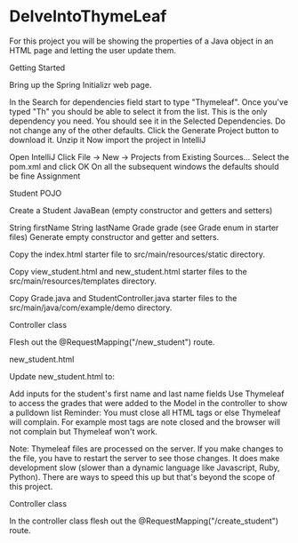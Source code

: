# DelveIntoThymeLeaf
For this project you will be showing the properties of a Java object in an HTML page and letting the user update them.

Getting Started  

Bring up the Spring Initializr web page.

In the Search for dependencies field start to type "Thymeleaf". Once you've typed "Th" you should be able to select it from the list. This is the only dependency you need. You should see it in the Selected Dependencies.
Do not change any of the other defaults.
Click the Generate Project button to download it.
Unzip it
Now import the project in IntelliJ

Open IntelliJ
Click File -> New -> Projects from Existing Sources...
Select the pom.xml and click OK
On all the subsequent windows the defaults should be fine
Assignment  

Student POJO  

Create a Student JavaBean (empty constructor and getters and setters)

String firstName
String lastName
Grade grade (see Grade enum in starter files)
Generate empty constructor and getter and setters.

Copy the index.html starter file to src/main/resources/static directory.

Copy view_student.html and new_student.html starter files to the src/main/resources/templates directory.

Copy Grade.java and StudentController.java starter files to the src/main/java/com/example/demo directory.

Controller class  

Flesh out the @RequestMapping("/new_student") route.

new_student.html  

Update new_student.html to:

Add inputs for the student's first name and last name fields
Use Thymeleaf to access the grades that were added to the Model in the controller to show a pulldown list
Reminder: You must close all HTML tags or else Thymeleaf will complain. For example most <meta> tags are note closed and the browser will not complain but Thymeleaf won't work.

Note: Thymeleaf files are processed on the server. If you make changes to the file, you have to restart the server to see those changes. It does make development slow (slower than a dynamic language like Javascript, Ruby, Python). There are ways to speed this up but that's beyond the scope of this project.

Controller class  

In the controller class flesh out the @RequestMapping("/create_student") route.
